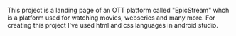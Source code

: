 This project is a landing page of an OTT platform called "EpicStream" whch is a platform used for watching movies, webseries and many more. For creating this project I've used html and css languages in android studio.
